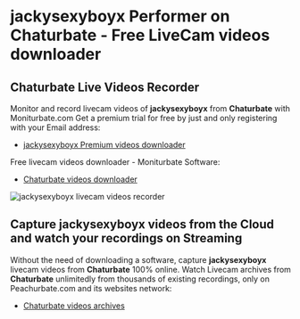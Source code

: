 # jackysexyboyx Performer on Chaturbate - Free LiveCam videos downloader

## Chaturbate Live Videos Recorder

Monitor and record livecam videos of **jackysexyboyx** from **Chaturbate** with Moniturbate.com
Get a premium trial for free by just and only registering with your Email address:
* [jackysexyboyx Premium videos downloader](https://moniturbate.com/request-demo-licence-key.html)

Free livecam videos downloader - Moniturbate Software:
* [Chaturbate videos downloader](https://moniturbate.com/moniturbate-download-software.html)

![jackysexyboyx livecam videos recorder](https://peachurnet.com/templates/moniturbate-software.png)


## Capture jackysexyboyx videos from the Cloud and watch your recordings on Streaming

Without the need of downloading a software, capture **jackysexyboyx** livecam videos from **Chaturbate** 100% online.
Watch Livecam archives from **Chaturbate** unlimitedly from thousands of existing recordings, only on Peachurbate.com and its websites network:
* [Chaturbate videos archives](https://peachurnet.com/)